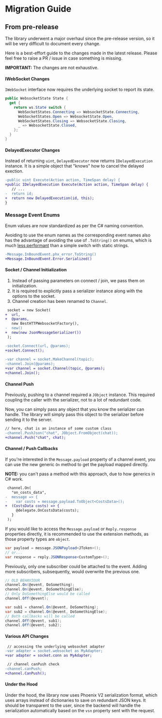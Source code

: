 
# Migration Guide

## From pre-release

The library underwent a major overhaul since the pre-release version, so it will be very difficult to document every change.

Here is a best-effort guide to the changes made in the latest release. Please feel free to raise a PR / issue in case something is missing.

**IMPORTANT:** The changes are not exhaustive.

#### IWebSocket Changes

`IWebSocket` interface now requires the underlying socket to report its state.

```cs
public WebsocketState State {
  get {
    return ws.State switch {
      WebSocketStates.Connecting => WebsocketState.Connecting,
      WebSocketStates.Open => WebsocketState.Open,
      WebSocketStates.Closing => WebsocketState.Closing,
      _ => WebsocketState.Closed,
    };
  }
}
```

#### DelayedExecutor Changes

Instead of returning `uint`, `DelayedExecutor` now returns `IDelayedExecution` instance. It is a simple object that "knows" how to cancel the delayed exection.

```diff
-public uint Execute(Action action, TimeSpan delay) {
+public IDelayedExecution Execute(Action action, TimeSpan delay) {
   // ...
-  return id;
+  return new DelayedExecution(id, this);
}
```

### Message Event Enums

Enum values are now standardized as per the C# naming convention.

Avoiding to use the enum names as the corresponding event names also has the advantage of avoiding the use of `.ToString()` on enums, which is much [less performant][enum-tostring-performance] than a simple switch with static strings.

```diff
-Message.InBoundEvent.phx_error.ToString()
+Message.InBoundEvent.Error.Serialized()
```

#### Socket / Channel Initialization

1. Instead of passing parameters on connect / join, we pass them on initialization.
2. It is required to explicitly pass a serializer instance along with the options to the socket.
3. Channel creation has been renamed to `Channel`.

```diff
 socket = new Socket(
+  url,
+  @params,
   new BestHTTPWebsocketFactory(),
-  new()
+  new(new JsonMessageSerializer())
 );

-socket.Connect(url, @params);
+socket.Connect();
 
-var channel = socket.MakeChannel(topic);
-channel.Join(@params);
+var channel = socket.Channel(topic, @params);
+channel.Join();
```

#### Channel Push

Previously, pushing to a channel required a `JObject` instance. This required coupling the caller with the serializer, not to a lot of redundant code.

Now, you can simply pass any object that you know the serializer can handle. The library will simply pass this object to the serializer before sending it to the server.

```diff
// here, chat is an instance of some custom class
-channel.PushJson("chat", JObject.FromObject(chat));
+channel.Push("chat", chat);
```

#### Channel / Push Callbacks

If you're interested in the `Message.payload` property of a channel event, you can use the new generic `On` method to get the payload mapped directly.

**NOTE:** you can't pass a method with this approach, due to how generics in C# work.

```diff
 channel.On(
   "on_costs_data",
-  message => {
-    var costs = message.payload.ToObject<CostsData>();
+  (CostsData costs) => {
     @delegate.OnCostsData(costs);
   }
 );
```

If you would like to access the `Message.payload` or `Reply.response` properties directly, it is recommended to use the extension methods, as those property types are `object`.

```cs
var payload = message.JSONPayload<JToken>();
// or...
var response = reply.JSONResponse<CustomType>();
```

Previously, only one subscriber could be attached to the event. Adding more subscribers, subsequently, would overwrite the previous one.

```cs
// OLD BEHAVIOUR
channel.On(@event, DoSomething);
channel.On(@event, DoSomethingElse);
// Only DoSomethingElse would be called
channel.Off(@event);
```

```cs
var sub1 = channel.On(@event, DoSomething);
var sub2 = channel.On(@event, DoSomethingElse);
// Both callbacks will be called
channel.Off(@event, sub1);
channel.Off(@event, sub2);
```

#### Various API Changes

```diff
 // accessing the underlying websocket adapter
-var adapter = socket.websocket as MyAdapter;
+var adapter = socket.conn as MyAdapter;
```

```diff
 // channel canPush check
-channel.canPush;
+channel.CanPush();
```

#### Under the Hood

Under the hood, the library now uses Phoenix V2 serialization format, which uses arrays instead of dictionaries to save on redundant JSON keys. It should be transparent to the user, since the backend will handle the serialization automatically based on the `vsn` property sent with the request.

[enum-tostring-performance]: https://youtu.be/BoE5Y6Xkm6w
